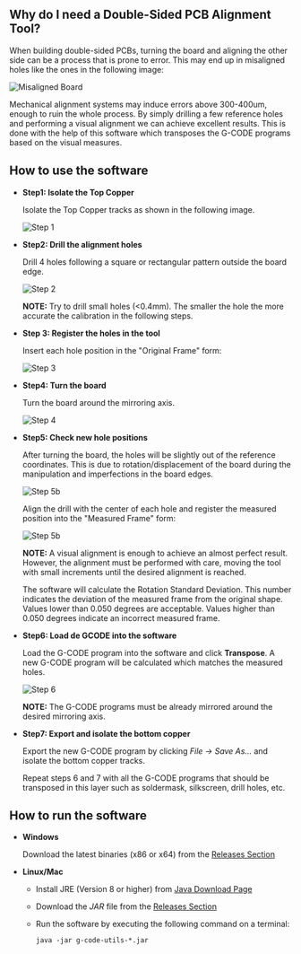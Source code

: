 ## Why do I need a Double-Sided PCB Alignment Tool?

When building double-sided PCBs, turning the board and aligning the other side can be a process that is prone to error. This may end up in misaligned holes like the ones in the following image:

![Misaligned Board](doc/MisalignedBoard.jpeg)

Mechanical alignment systems may induce errors above 300-400um, enough to ruin the whole process. By simply drilling a few reference holes and performing a visual alignment we can achieve excellent results. This is done with the help of this software which transposes the G-CODE programs based on the visual measures. 

## How to use the software

* **Step1: Isolate the Top Copper**

    Isolate the Top Copper tracks as shown in the following image.
    
    ![Step 1](doc/ReadmeSteps01.png)

* **Step2: Drill the alignment holes**

    Drill 4 holes following a square or rectangular pattern outside the board edge. 
    
    ![Step 2](doc/ReadmeSteps02.png)
    
    **NOTE:** Try to drill small holes (<0.4mm). The smaller the hole the more accurate the calibration in the following steps. 
    
* **Step 3: Register the holes in the tool**

    Insert each hole position in the "Original Frame" form:
    
    ![Step 3](doc/ReadmeSteps03.png)

* **Step4: Turn the board**

    Turn the board around the mirroring axis.
    
    ![Step 4](doc/ReadmeSteps04.gif)

* **Step5: Check new hole positions**

    After turning the board, the holes will be slightly out of the reference coordinates. This is due to rotation/displacement of the board during the manipulation and imperfections in the board edges. 
    
    ![Step 5b](doc/ReadmeSteps05a.png)

    Align the drill with the center of each hole and register the measured position into the "Measured Frame" form:
    
    ![Step 5b](doc/ReadmeSteps05b.png)
    
    **NOTE:** A visual alignment is enough to achieve an almost perfect result. However, the alignment must be performed with care, moving the tool with small increments until the desired alignment is reached.
    
    The software will calculate the Rotation Standard Deviation. This number indicates the deviation of the measured frame from the original shape. Values lower than 0.050 degrees are acceptable. Values higher than 0.050 degrees indicate an incorrect measured frame.  
     
* **Step6: Load de GCODE into the software**
    
    Load the G-CODE program into the software and click **Transpose**. A new G-CODE program will be calculated which matches the measured holes.
    
    ![Step 6](doc/ReadmeSteps06.png)
    
    **NOTE:** The G-CODE programs must be already mirrored around the desired mirroring axis. 
    
* **Step7: Export and isolate the bottom copper**

    Export the new G-CODE program by clicking _File -> Save As..._ and isolate the bottom copper tracks. 
    
    Repeat steps 6 and 7 with all the G-CODE programs that should be transposed in this layer such as soldermask, silkscreen, drill holes, etc. 
    
## How to run the software

* **Windows**

    Download the latest binaries (x86 or x64) from the [Releases Section](https://github.com/alvarogimenez/g-code-utils/releases)
    
* **Linux/Mac**

    - Install JRE (Version 8 or higher) from [Java Download Page](http://java.com/download)
    - Download the _JAR_ file from the [Releases Section](https://github.com/alvarogimenez/g-code-utils/releases)
    - Run the software by executing the following command on a terminal:
    
        `java -jar g-code-utils-*.jar`